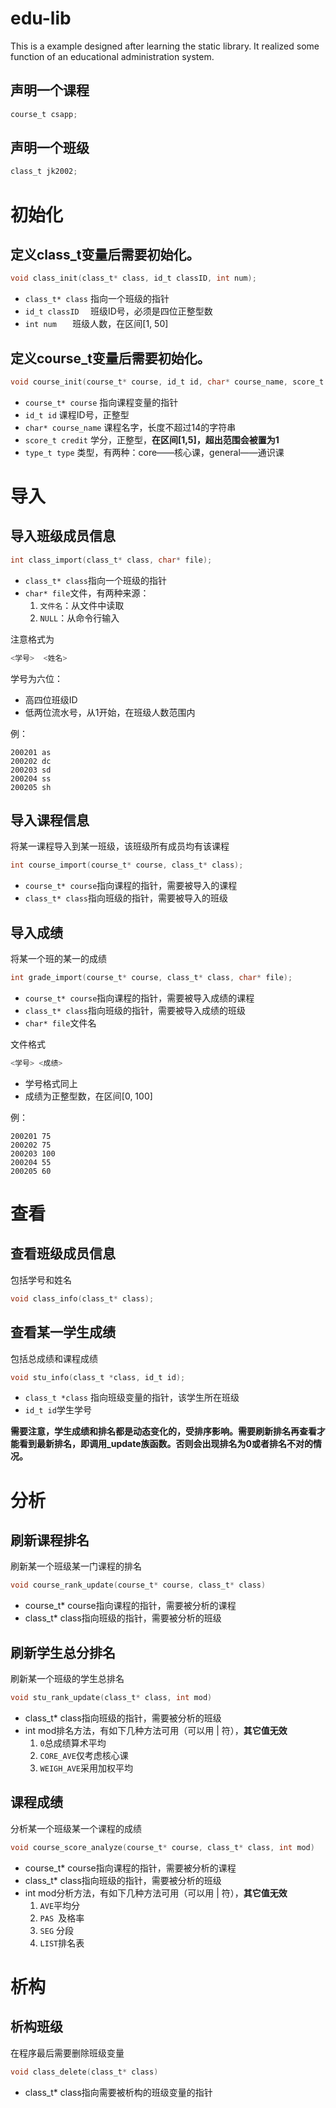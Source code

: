 # edu-lib
This is a example designed after learning the static library. It realized some function of an  educational administration system. 
## 声明一个课程

~~~c
course_t csapp;
~~~

## 声明一个班级

~~~c
class_t jk2002;
~~~

# 初始化

## 定义class_t变量后需要初始化。

~~~c
void class_init(class_t* class, id_t classID, int num);
~~~

+ `class_t* class`	指向一个班级的指针
+ `id_t classID  `     班级ID号，必须是四位正整型数
+ `int num   `           班级人数，在区间[1, 50]

## 定义course_t变量后需要初始化。

~~~c
void course_init(course_t* course, id_t id, char* course_name, score_t credit, type_t type);
~~~

+ `course_t* course`   指向课程变量的指针
+ `id_t id`   课程ID号，正整型
+ `char* course_name`   课程名字，长度不超过14的字符串
+ `score_t credit`   学分，正整型，**在区间[1,5]，超出范围会被置为1**
+ `type_t type`  类型，有两种：core——核心课，general——通识课

# 导入

## 导入班级成员信息

~~~c
int class_import(class_t* class, char* file);
~~~

+ `class_t* class`指向一个班级的指针
+ `char* file`文件，有两种来源：
  1. `文件名`：从文件中读取
  2. `NULL`：从命令行输入

注意格式为

~~~c
<学号>  <姓名>
~~~

学号为六位：

+ 高四位班级ID
+ 低两位流水号，从1开始，在班级人数范围内

例：

~~~
200201 as
200202 dc
200203 sd
200204 ss
200205 sh 
~~~

## 导入课程信息

将某一课程导入到某一班级，该班级所有成员均有该课程

~~~c
int course_import(course_t* course, class_t* class);
~~~

+ `course_t* course`指向课程的指针，需要被导入的课程
+ `class_t* class`指向班级的指针，需要被导入的班级

## 导入成绩

将某一个班的某一的成绩

~~~c
int grade_import(course_t* course, class_t* class, char* file);
~~~

+ `course_t* course`指向课程的指针，需要被导入成绩的课程
+ `class_t* class`指向班级的指针，需要被导入成绩的班级
+ `char* file`文件名

文件格式

~~~c
<学号> <成绩>
~~~

+ 学号格式同上
+ 成绩为正整型数，在区间[0, 100]

例：

~~~
200201 75
200202 75
200203 100
200204 55
200205 60
~~~

# 查看

## 查看班级成员信息

包括学号和姓名

~~~c
void class_info(class_t* class);
~~~

## 查看某一学生成绩

包括总成绩和课程成绩

~~~c
void stu_info(class_t *class, id_t id);
~~~

+ `class_t *class` 指向班级变量的指针，该学生所在班级
+ `id_t id`学生学号

**需要注意，学生成绩和排名都是动态变化的，受排序影响。需要刷新排名再查看才能看到最新排名，即调用_update族函数。否则会出现排名为0或者排名不对的情况。**

# 分析

## 刷新课程排名

刷新某一个班级某一门课程的排名

~~~c
void course_rank_update(course_t* course, class_t* class)
~~~

+ course_t* course指向课程的指针，需要被分析的课程
+ class_t* class指向班级的指针，需要被分析的班级

## 刷新学生总分排名

刷新某一个班级的学生总排名

~~~c
void stu_rank_update(class_t* class, int mod)
~~~

+ class_t* class指向班级的指针，需要被分析的班级
+ int mod排名方法，有如下几种方法可用（可以用 | 符），**其它值无效**
  1. `0`总成绩算术平均
  2. `CORE_AVE`仅考虑核心课
  3. `WEIGH_AVE`采用加权平均

## 课程成绩

分析某一个班级某一个课程的成绩

~~~c
void course_score_analyze(course_t* course, class_t* class, int mod)
~~~

+ course_t* course指向课程的指针，需要被分析的课程
+ class_t* class指向班级的指针，需要被分析的班级
+ int mod分析方法，有如下几种方法可用（可以用 | 符），**其它值无效**
  1.  `AVE`平均分
  2.  `PAS `及格率
  3.  `SEG` 分段
  4.  `LIST`排名表

# 析构

## 析构班级

在程序最后需要删除班级变量

~~~c
void class_delete(class_t* class)
~~~

+ class_t* class指向需要被析构的班级变量的指针
